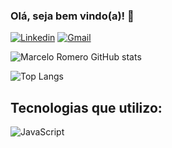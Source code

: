 ### Olá, seja bem vindo(a)! 👋

[![Linkedin](https://img.shields.io/badge/LinkedIn-0077B5?style=for-the-badge&logo=linkedin&logoColor=white)](https://www.linkedin.com/in/marcelo-romero-1a6097289/) [![Gmail](https://img.shields.io/badge/Gmail-D14836?style=for-the-badge&logo=gmail&logoColor=white)](https://mail.google.com/mail/u/1/#sent)


![Marcelo Romero GitHub stats](https://github-readme-stats.vercel.app/api?username=marceloromerodolzam&show_icons=true&theme=radical)

![Top Langs](https://github-readme-stats.vercel.app/api/top-langs/?username=marceloromerodolzam&hide_progress=Donut-Chart-layout)

## Tecnologias que utilizo:

![JavaScript](https://img.shields.io/badge/JavaScript-F7DF1E?style=for-the-badge&logo=javascript&logoColor=black)
